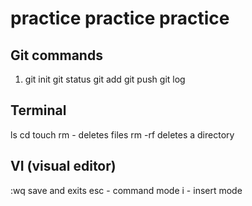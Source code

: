 # practice practice practice

## Git commands

1. git init
git status
git add
git push
git log

## Terminal

ls
cd
touch
rm - deletes files
rm -rf deletes a directory


## VI (visual editor)
:wq save and exits
esc  - command mode
i - insert mode
